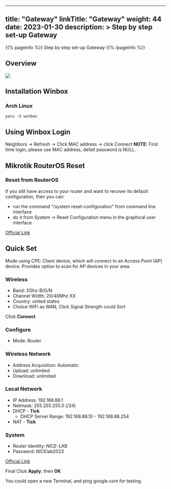 
---
title: "Gateway"
linkTitle: "Gateway"
weight: 44
date: 2023-01-30
description: >
  Step by step set-up Gateway
---

{{% pageinfo %}}
  Step by step set-up Gateway
{{% /pageinfo %}}

## Overview
![](https://res.cloudinary.com/dkvj6mo4c/image/upload/v1675145155/NICE-LAB/NICE-LAB_Gateway_djewfj.png)

## Installation Winbox
### Arch Linux
```console
paru -S winbox
```

## Using Winbox Login
Neighbors -> Refresh -> Click MAC address -> click Connect
**NOTE:** First time login, please use MAC address, defalt password is NULL.

## Mikrotik RouterOS Reset
### Reset from RouterOS
If you still have access to your router and want to recover its default configuration, then you can:
+ run the command "/system reset-configuration" from command line interface
+ do it from System -> Reset Configuration menu in the graphical user interface.

[Official Link](https://wiki.mikrotik.com/wiki/Manual:Reset)

## Quick Set
Mode using CPE: Client device, which will connect to an Access Point (AP) device. Provides option to scan for AP devices in your area.

### Wireless
+ Band: 2Ghz-B/G/N
+ Channel Width: 20/40Mhz XX
+ Country: united states
+ Choice WIFI as WAN, Click Signal Strength could Sort 

Click **Connect**

### Configure
+ Mode: Router

### Wireless Network
+ Address Acquisition: Automatic
+ Upload: unlimited
+ Download: unlimited

### Local Network
+ IP Address: 192.168.88.1
+ Netmask: 255.255.255.0 (/24)
+ DHCP - **Tick**
  + DHCP Server Range: 192.168.88.10 - 192.168.88.254
+ NAT - **Tick**

### System
+ Router Identity: NICE-LAB
+ Password: NICElab2023

[Official Link](https://wiki.mikrotik.com/wiki/Manual:Quickset#:~:text=Quickset%20is%20a%20simple%20configuration,of%20default%20configuration%20from%20factory.)

Final Click **Apply**, then **OK**

You could open a new Terminal, and ping google.com for testing.




